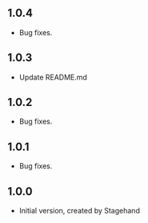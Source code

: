 ## 1.0.4
- Bug fixes.

## 1.0.3
- Update README.md

## 1.0.2
- Bug fixes.

## 1.0.1
- Bug fixes.

## 1.0.0
- Initial version, created by Stagehand

